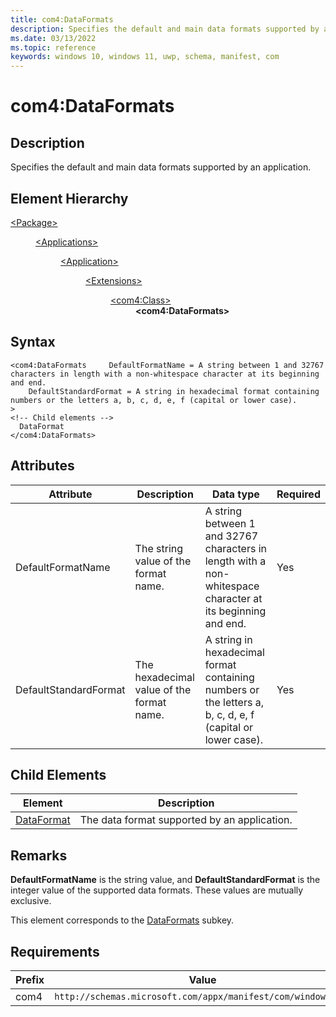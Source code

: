 ```yaml
---
title: com4:DataFormats
description: Specifies the default and main data formats supported by an application. (com4:DataFormats)
ms.date: 03/13/2022
ms.topic: reference
keywords: windows 10, windows 11, uwp, schema, manifest, com
---
```


# com4:DataFormats



## Description
Specifies the default and main data formats supported by an application.



## Element Hierarchy
<dl><dt><a href = "element-package.md">&lt;Package&gt;</a></dt>
<dd>
<dl><dt><a href = "element-applications.md">&lt;Applications&gt;</a></dt>
<dd>
<dl><dt><a href = "element-application.md">&lt;Application&gt;</a></dt>
<dd>
<dl><dt><a href = "element-1-extensions.md">&lt;Extensions&gt;</a></dt>
<dd>
<dl><dt><a href = "element-com4-class.md">&lt;com4:Class&gt;</a></dt>
<dd>
<b>&lt;com4:DataFormats&gt;</b>
</dd>
</dl>
</dd>
</dl>
</dd>
</dl>
</dd>
</dl>
</dd>
</dl>

## Syntax
```syntax
<com4:DataFormats     DefaultFormatName = A string between 1 and 32767 characters in length with a non-whitespace character at its beginning and end.
    DefaultStandardFormat = A string in hexadecimal format containing numbers or the letters a, b, c, d, e, f (capital or lower case).
>
<!-- Child elements -->
  DataFormat
</com4:DataFormats>
```


## Attributes

| Attribute | Description | Data type | Required |
| -----------| -------------| -----------| ----------|
| DefaultFormatName | The string value of the format name. | A string between 1 and 32767 characters in length with a non-whitespace character at its beginning and end.| Yes |
| DefaultStandardFormat | The hexadecimal value of the format name. | A string in hexadecimal format containing numbers or the letters a, b, c, d, e, f (capital or lower case).| Yes |


## Child Elements

| Element | Description |
| -----------| -------------|
| [DataFormat](element-com4-dataformat.md) | The data format supported by an application. |

## Remarks
**DefaultFormatName** is the string value, and **DefaultStandardFormat** is the integer value of the supported data formats. These values are mutually exclusive.

This element corresponds to the [DataFormats](/windows/win32/com/dataformats) subkey.

## Requirements
| Prefix | Value |
| ---------------| -------------------------------------------------------------|
| com4 | `http://schemas.microsoft.com/appx/manifest/com/windows10/4` |
